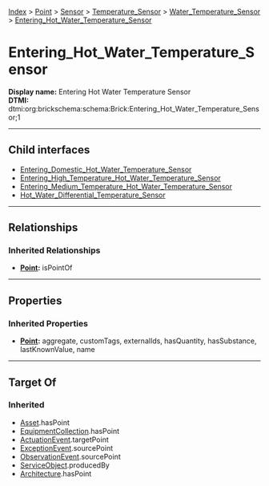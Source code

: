 [Index](../../../../../Index.md) > [Point](../../../../Point.md) > [Sensor](../../../Sensor.md) > [Temperature_Sensor](../../Temperature_Sensor.md) > [Water_Temperature_Sensor](../Water_Temperature_Sensor.md) > [Entering_Hot_Water_Temperature_Sensor](#)
# Entering_Hot_Water_Temperature_Sensor

**Display name:** Entering Hot Water Temperature Sensor<br />
**DTMI:** dtmi:org:brickschema:schema:Brick:Entering_Hot_Water_Temperature_Sensor;1

---

## Child interfaces
* [Entering_Domestic_Hot_Water_Temperature_Sensor](Entering_Domestic_Hot_Water_Temperature_Sensor.md)
* [Entering_High_Temperature_Hot_Water_Temperature_Sensor](Entering_High_Temperature_Hot_Water_Temperature_Sensor.md)
* [Entering_Medium_Temperature_Hot_Water_Temperature_Sensor](Entering_Medium_Temperature_Hot_Water_Temperature_Sensor.md)
* [Hot_Water_Differential_Temperature_Sensor](../Leaving_Hot_Water_Temperature_Sensor/Hot_Water_Differential_Temperature_Sensor.md)

---

## Relationships
### Inherited Relationships
* **[Point](../../../../Point.md):** isPointOf

---

## Properties
### Inherited Properties
* **[Point](../../../../Point.md):** aggregate, customTags, externalIds, hasQuantity, hasSubstance, lastKnownValue, name

---

## Target Of
### Inherited
* [Asset](../../../../../Asset/Asset.md).hasPoint
* [EquipmentCollection](../../../../../Collection/AssetCollection/EquipmentCollection/EquipmentCollection.md).hasPoint
* [ActuationEvent](../../../../../Event/PointEvent/ActuationEvent.md).targetPoint
* [ExceptionEvent](../../../../../Event/PointEvent/ExceptionEvent.md).sourcePoint
* [ObservationEvent](../../../../../Event/PointEvent/ObservationEvent.md).sourcePoint
* [ServiceObject](../../../../../Information/ServiceObject/ServiceObject.md).producedBy
* [Architecture](../../../../../Space/Architecture/Architecture.md).hasPoint
